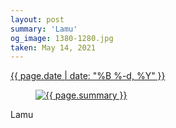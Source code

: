 ```yaml
---
layout: post
summary: 'Lamu'
og_image: 1380-1280.jpg
taken: May 14, 2021
---
```


<div class="post">
 <time>
  <a href="/1380">
   {{ page.date | date: "%B %-d, %Y" }}
  </a>
 </time>
 <a href="/1380">
  <figure data-taken="5/14/2021">
   <img alt="{{ page.summary }}" sizes="(min-width: 700px) 50vw, calc(100vw - 2rem)" src="{{ site.assets_url }}/1380-640.jpg" srcset="{{ site.assets_url }}/1380-320.jpg 320w, {{ site.assets_url }}/1380-640.jpg 640w, {{ site.assets_url }}/1380-960.jpg 960w, {{ site.assets_url }}/1380-1280.jpg 1280w"/>
  </figure>
 </a>
 <span>
  Lamu
 </span>
</div>
